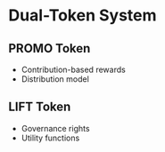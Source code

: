 # Dual-Token System

## PROMO Token
- Contribution-based rewards
- Distribution model

## LIFT Token
- Governance rights
- Utility functions
